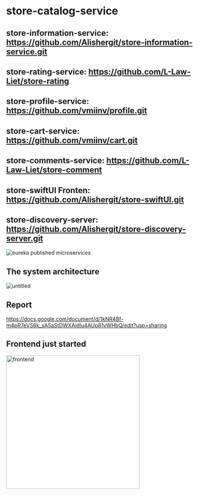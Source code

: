 # store-catalog-service


## store-information-service: https://github.com/Alishergit/store-information-service.git
## store-rating-service: https://github.com/L-Law-Liet/store-rating
## store-profile-service: https://github.com/vmiinv/profile.git
## store-cart-service: https://github.com/vmiinv/cart.git
## store-comments-service: https://github.com/L-Law-Liet/store-comment
## store-swiftUI Fronten: https://github.com/Alishergit/store-swiftUI.git



## store-discovery-server: https://github.com/Alishergit/store-discovery-server.git




![eureka published microservices](https://user-images.githubusercontent.com/63951641/135662067-29fb0e91-f335-48da-aac7-5c9d89d798c2.PNG)


## The system architecture

![untitled](https://user-images.githubusercontent.com/63951641/136783404-5d312b95-03e7-41f7-a6a2-0d1ac40125d2.png)

## Report
https://docs.google.com/document/d/1kNR4Bf-m4pR7eVS6k_sA5aStDWXAidIu4AUp81vWHbQ/edit?usp=sharing


## Frontend just started

<img width="358" alt="frontend" src="https://user-images.githubusercontent.com/63951641/138591547-4b8e4e94-4524-40df-bc4c-d0e59aff47f4.png">

